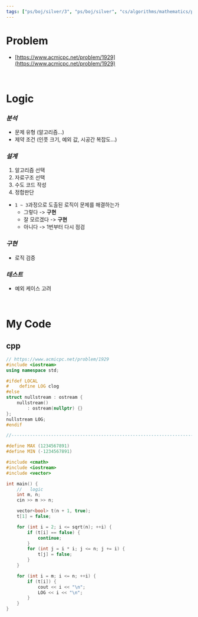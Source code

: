 ```yaml
---
tags: ["ps/boj/silver/3", "ps/boj/silver", "cs/algorithms/mathematics/ps","cs/algorithms/number-theory/ps","cs/algorithms/primality-test/ps","cs/algorithms/sieve-of-eratosthenes/ps"]
---
```


# Problem
- [https://www.acmicpc.net/problem/1929](https://www.acmicpc.net/problem/1929)

<br/>

# Logic

### *분석*
- 문제 유형 (알고리즘...)
- 제약 조건 (인풋 크기, 예외 값, 시공간 복잡도...)

### *설계*
1. 알고리즘 선택
2. 자료구조 선택
3. 수도 코드 작성
4. 정합판단
  - `1 ~ 3`과정으로 도출된 로직이 문제를 해결하는가
    - 그렇다 -> **구현**
    - 잘 모르겠다 -> **구현**
    - 아니다 -> 1번부터 다시 점검

### *구현*
- 로직 검증

### *테스트*
- 예외 케이스 고려

<br/>

# My Code
## cpp
```cpp title="boj/1929.cpp"
// https://www.acmicpc.net/problem/1929
#include <iostream>
using namespace std;

#ifdef LOCAL
#    define LOG clog
#else
struct nullstream : ostream {
    nullstream()
        : ostream(nullptr) {}
};
nullstream LOG;
#endif

//--------------------------------------------------------------------------------------------------

#define MAX (1234567891)
#define MIN (-1234567891)

#include <cmath>
#include <iostream>
#include <vector>

int main() {
    //   logic
    int m, n;
    cin >> m >> n;

    vector<bool> t(n + 1, true);
    t[1] = false;

    for (int i = 2; i <= sqrt(n); ++i) {
        if (t[i] == false) {
            continue;
        }
        for (int j = i * i; j <= n; j += i) {
            t[j] = false;
        }
    }

    for (int i = m; i <= n; ++i) {
        if (t[i]) {
            cout << i << "\n";
            LOG << i << "\n";
        }
    }
}

```

